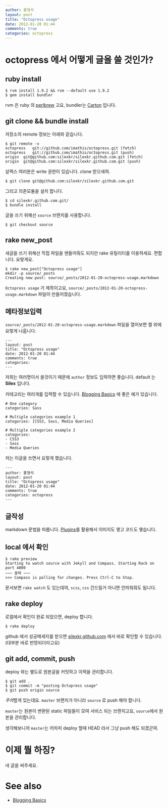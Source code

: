```yaml
---
author: 홍형석
layout: post
title: "Octopress usage"
date: 2012-01-20 01:44
comments: true
categories: octopress
---
```


# octopress 에서 어떻게 글을 쓸 것인가? #

## ruby install ##

    $ rvm install 1.9.2 && rvm --default use 1.9.2
    $ gem install bundler

rvm 은 ruby 의 [perlbrew](http://perlbrew.pl/) 고요,
bundler는
[Carton](http://search.cpan.org/~miyagawa/carton-v0.9.3/lib/Carton.pod)
입니다.

## git clone && bundle install ##

저장소의 remote 정보는 아래와 같습니다.

    $ git remote -v
    octopress	git://github.com/imathis/octopress.git (fetch)
    octopress	git://github.com/imathis/octopress.git (push)
    origin	git@github.com:silexkr/silexkr.github.com.git (fetch)
    origin	git@github.com:silexkr/silexkr.github.com.git (push)

살렉스 여러분은 write 권한이 있습니다. clone 받으세여.

    $ git clone git@github.com:silexkr/silexkr.github.com.git

그리고 의존모듈을 설치 합니다.

    $ cd silexkr.github.com.git/
    $ bundle install

글을 쓰기 위해선 `source` 브랜치를 사용합니다.

    $ git checkout source

## rake new_post ##

새글을 쓰기 위해선 직접 파일을 맨들어줘도 되지만 rake 유틸리티를
이용하세요. 편합니다. 요렇게요.

    $ rake new_post["Octopress usage"]
    mkdir -p source/_posts
    Creating new post: source/_posts/2012-01-20-octopress-usage.markdown

`Octopress usage` 가 제목이고요,
`source/_posts/2012-01-20-octopress-usage.markdown` 파일이
만들어졌습니다.

## 메타정보입력 ##

`source/_posts/2012-01-20-octopress-usage.markdown` 파일을 열어보면 젤
위에 요렇게 나옵니다.

    ---
    layout: post
    title: "Octopress usage"
    date: 2012-01-20 01:44
    comments: true
    categories:
    ---

저희는 여러명이서 쓸것이기 때문에 `author` 정보도 입력하면 좋습니다.
default 는 **Silex** 입니다.

카테고리는 여러개를 입력할 수
있습니다. [Blogging Basics](http://octopress.org/docs/blogging/) 에
좋은 예가 있습니다.

```
# One category
categories: Sass

# Multiple categories example 1
categories: [CSS3, Sass, Media Queries]

# Multiple categories example 2
categories:
- CSS3
- Sass
- Media Queries
```

저는 이글을 쓰면서 요렇게 했습니다.

    ---
    author: 홍형석
    layout: post
    title: "Octopress usage"
    date: 2012-01-20 01:44
    comments: true
    categories: octopress
    ---

## 글작성 ##

markdown 문법을 따릅니다.
[Plugins](http://octopress.org/docs/blogging/plugins/)를 활용해서
이미지도 옇고 코드도 옇습니다.

## local 에서 확인 ##

    $ rake preview
    Starting to watch source with Jekyll and Compass. Starting Rack on port 4000
    ~~~ 중략 ~~~
    >>> Compass is polling for changes. Press Ctrl-C to Stop.

문서보면 `rake watch` 도 있는데여, `scss`, `css` 건드릴거 아니면
안띄워줘도 됩니다.

## rake deploy ##

로컬에서 확인이 완료 되었으면, deploy 합니다.

    $ rake deploy

github 에서 성공메세지를 받으면 [silexkr.github.com](http://silexkr.github.com/) 에서 바로
확인할 수 있습니다.(대부분 바로 반영되더라고요)

## git add, commit, push ##

deploy 와는 별도로 원본글을 커밋하고 이력을 관리합니다.

    $ git add .
    $ git commit -m "posting Octopress usage"
    $ git push origin source

*주의*할게 있는데요. `master` 브랜치가 아니라 `source` 로 push 해야
 합니다.

`master`는 원본이 변환된 static 파일들이 모여 서비스 되는 브랜치고요,
`source`에서 원본을 관리합니다.

생각해보니까 `master`는 어차피 deploy 할때 HEAD 라서 그냥 push 해도
되겠군여.

# 이제 뭘 하징? #

네 글을 써주세요.
 
# See also #
- [Blogging Basics](http://octopress.org/docs/blogging/)
